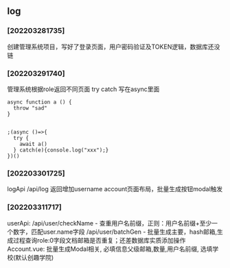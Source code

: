 ## log
### [202203281735] 
创建管理系统项目，写好了登录页面，用户密码验证及TOKEN逻辑，数据库还没链
### [202203291740] 
管理系统根据role返回不同页面
try catch 写在async里面
```
async function a () {
  throw "sad"
}


;(async ()=>{
  try {
    await a()
  } catch(e){console.log("xxx");}
})()
```
### [202203301725]
logApi /api/log 返回增加username
account页面布局，批量生成按钮modal触发
### [202203311717]
userApi: 
/api/user/checkName - 查重用户名前缀，正则：用户名前缀+至少一个数字，匹配user.name字段
/api/user/batchGen - 批量生成主要，hash邮箱,生成过程查询role:0字段文档邮箱是否重复；还差数据库实质添加操作
Account.vue:
批量生成Modal相关, 必填信息父级邮箱,数量,用户名前缀, 选填学校(默认创趣学院)